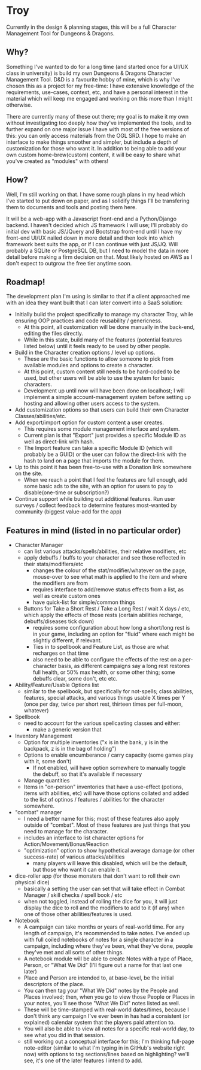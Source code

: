 # Troy

Currently in the design & planning stages, this will be a full Character Management Tool for Dungeons & Dragons. 

## Why?

Something I've wanted to do for a long time (and started once for a UI/UX class in university) is build my own Dungeons & Dragons Character Management Tool. D&D is a favourite hobby of mine, which is why I've chosen this as a project for my free-time: I have extensive knowledge of the requirements, use-cases, context, etc, and have a personal interest in the material which will keep me engaged and working on this more than I might otherwise. 

There are currently many of these out there; my goal is to make it my own without investigating too deeply how they've implemented the tools, and to further expand on one major issue I have with most of the free versions of this: you can only access materials from the OGL SRD. I hope to make an interface to make things smoother and simpler, but include a depth of customization for those who want it. In addition to being able to add your own custom home-brew(custom) content, it will be easy to share what you've created as "modules" with others! 

## How?

Well, I'm still working on that. I have some rough plans in my head which I've started to put down on paper, and as I solidify things I'll be transfering them to documents and tools and posting them here. 

It will be a web-app with a Javascript front-end and a Python/Django backend. I haven't decided which JS framework I will use; I'll probably do initial dev with basic JS/JQuery and Bootstrap front-end until I have my front-end UI/UX nailed down in more detail and then look into which framework best suits the app, or if I can continue with just JS/JQ. Will probably a SQLite or PostgreSQL DB, but I need to model the data in more detail before making a firm decision on that. Most likely hosted on AWS as I don't expect to outgrow the free tier anytime soon. 

## Roadmap!

The development plan I'm using is similar to that if a client approached me with an idea they want built that I can later convert into a SaaS solution: 
* Initially build the project specifically to manage my character Troy, while ensuring OOP practices and code reusability / genericness.
  * At this point, all customization will be done manually in the back-end, editing the files directly.
  * While in this state, build many of the features (potential features listed below) until it feels ready to be used by other people.
* Build in the Character creation options / level up options.
  * These are the basic functions to allow someone to pick from available modules and options to create a character.
  * At this point, custom content still needs to be hard-coded to be used, but other users will be able to use the system for basic characters.
  * Development up until now will have been done on localhost; I will implement a simple account-management system before setting up hosting and allowing other users access to the system.
* Add customization options so that users can build their own Character Classes/abilities/etc.
* Add export/import option for custom content a user creates.
  * This requires some module management interface and system. 
  * Current plan is that "Export" just provides a specific Module ID as well as direct-link with hash. 
  * The Import feature can take a specific Module ID (which will probably be a GUID) or the user can follow the direct-link with the hash to land on a page that imports the module for them.
* Up to this point it has been free-to-use with a Donation link somewhere on the site. 
  * When we reach a point that I feel the features are full enough, add some basic ads to the site, with an option for users to pay to disable(one-time or subscription?)
* Continue support while building out additional features. Run user surveys / collect feedback to determine features most-wanted by community (biggest value-add for the app)

## Features in mind (listed in no particular order)

* Character Manager
  * can list various attacks/spells/abilities, their relative modifiers, etc
  * apply debuffs / buffs to your character and see those reflected in their stats/modifiers/etc
    * changes the colour of the stat/modifier/whatever on the page, mouse-over to see what math is applied to the item and where the modifiers are from
    * requires interface to add/remove status effects from a list, as well as create custom ones
    * have quick-list for simple/common things
  * Buttons for Take a Short Rest / Take a Long Rest / wait X days / etc, which apply the effects of those rests (certain abilities recharge, debuffs/diseases tick down)
    * requires some configuration about how long a short/long rest is in your game, including an option for "fluid" where each might be slightly different, if relevant.
    * Ties in to spellbook and Feature List, as those are what recharges on that time
    * also need to be able to configure the effects of the rest on a per-character basis, as different campaigns say a long rest restores full health, or 50% max health, or some other thing; some debuffs clear, some don't, etc etc.
* Ability/Feature/Usable Options list
  * similar to the spellbook, but specifically for not-spells; class abilities, features, special attacks, and various things usable X times per Y (once per day, twice per short rest, thirteen times per full-moon, whatever)
* Spellbook
  * need to account for the various spellcasting classes and either:
    * make a generic version that 
* Inventory Management
  * Option for multiple inventories ("x is in the bank, y is in the backpack, z is in the bag of holding")
  * Options to enable encumberance / carry capacity (some games play with it, some don't)
    * If not enabled, will have option somewhere to manually toggle the debuff, so that it's available if necessary
  * Manage quantities
  * Items in "on-person" inventories that have a use-effect (potions, items with abilities, etc) will have those options collated and added to the list of optinos / features / abilities for the character somewhere.
* "combat" manager
  * I need a better name for this; most of these features also apply outside of "combat". Most of these features are just things that you need to manage for the character.
  * includes an interface to list character options for Action/Movement/Bonus/Reaction
  * "optimization" option to show hypothetical average damage (or other success-rate) of various attacks/abilities
    * many players will leave this disabled, which will be the default, but those who want it can enable it.
* dice-roller app (for those monsters that don't want to roll their own physical dice)
  * basically a setting the user can set that will take effect in Combat Manager / skill checks / spell book / etc
  * when not toggled, instead of rolling the dice for you, it will just display the dice to roll and the modifiers to add to it (if any) when one of those other abilities/features is used.
* Notebook
  * A campaign can take months or years of real-world time. For any length of campaign, it's recommended to take notes. I've ended up with full coiled notebooks of notes for a single character in a campaign, including where they've been, what they've done, people they've met and all sorts of other things. 
  * A notebook module will be able to create Notes with a type of Place, Person, or "What We Did" (I'll figure out a name for that last one later)
  * Place and Person are intended to, at base-level, be the initial descriptors of the place. 
  * You can then tag your "What We Did" notes by the People and Places involved; then, when you go to view those People or Places in your notes, you'll see those "What We Did" notes listed as well. 
  * These will be time-stamped with real-world dates/times, because I don't think any campaign I've ever been in has had a consistent (or explained) calendar system that the players paid attention to.
  * You will also be able to view all notes for a specific real-world day, to see what you did in that session.
  * still working out a conceptual interface for this; I'm thinking full-page note-editor (similar to what I'm typing in in GitHub's website right now) with options to tag sections/lines based on highlighting? we'll see, it's one of the later features I intend to add.
